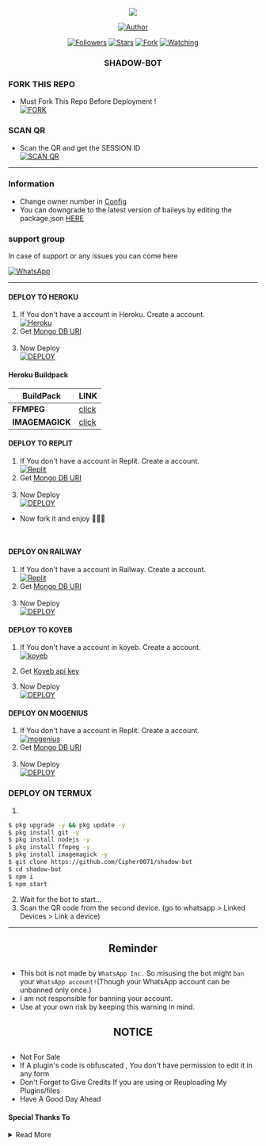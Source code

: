  
<p align="center"> 
<img src="https://komarev.com/ghpvc/?username=Cipher0071&color=brightgreen" />
<p/>
<p align="center">
<a href="https://github.com/Cipher0071"><img title="Author" src="https://img.shields.io/badge/Shadow Bot-black?style=for-the-badge&logo=whatsApp"></a>
<p/>
<p align="center">
<a href="https://github.com/Cipher0071?tab=followers"><img title="Followers" src="https://img.shields.io/github/followers/Cipher0071?label=Followers&style=social"></a>
<a href="https://github.com/Cipher0071/shadow-bot/stargazers/"><img title="Stars" src="https://img.shields.io/github/stars/Cipher0071/shadow-bot?&style=social"></a>
<a href="https://github.com/Cipher0071/shadow-bot/fork"><img title="Fork" src="https://img.shields.io/github/forks/Cipher0071/shadow-bot?style=social"></a>
<a href="https://github.com/Cipher0071/shadow-bot/watchers"><img title="Watching" src="https://img.shields.io/github/watchers/Cipher0071/shadow-bot?label=Watching&style=social"></a>
</p>



<h3 align="center">SHADOW-BOT</h3>

### FORK THIS REPO

- Must Fork This Repo Before Deployment !
   <br> 
<a href="https://github.com/Cipher0071/shadow-bot/fork"><img title="FORK" src="https://img.shields.io/badge/FORK-h?color=black&style=for-the-badge&logo=stackshare"></a>


### SCAN QR
- Scan the QR and get the SESSION ID
   <br>
<a href='https://h-6g6q.onrender.com/' target="_blank"><img alt='SCAN QR' src='https://img.shields.io/badge/Scan_qr-100000?style=for-the-badge&logo=scan&logoColor=white&labelColor=black&color=black'/></a>

***
### Information
- Change owner number in [Config](https://github.com/Cipher0071/shadow-bot/blob/main/config.js#L6)
- You can downgrade to the latest version of baileys by editing the package.json [HERE](https://github.com/Cipher0071/shadow-bot/blob/main/package.json#L42)

### support group
In case of support or any issues you can come here

[![WhatsApp](https://img.shields.io/badge/Shadow-25D366?style=for-the-badge&logo=whatsapp&logoColor=white)](https://chat.whatsapp.com/FCfSLTySyqz1c7YPJD2KSm) 

***

#### DEPLOY TO HEROKU 

1. If You don't have a account in Heroku. Create a account.
    <br>
<a href='https://heroku.com' target="_blank"><img alt='Heroku' src='https://img.shields.io/badge/-Create-black?style=for-the-badge&logo=heroku'/></a>
2. Get [Mongo DB URI](https://www.mongodb.com/)
   <br><br>
3. Now Deploy
    <br>
<a href='https://heroku.com/deploy?template=https://github.com/Cipher0071/shadow-bot' target="_blank"><img alt='DEPLOY' src='https://img.shields.io/badge/-DEPLOY-black?style=for-the-badge&logo=heroku'/></a>

#### Heroku Buildpack
| BuildPack | LINK |
|--------|--------|
| **FFMPEG** |[click](https://github.com/jonathanong/heroku-buildpack-ffmpeg-latest) |
| **IMAGEMAGICK** | [click](https://github.com/DuckyTeam/heroku-buildpack-imagemagick) |

#### DEPLOY TO REPLIT 

1. If You don't have a account in Replit. Create a account.
    <br>
<a href='https://www.replit.com/' target="_blank"><img alt='Replit' src='https://img.shields.io/badge/-Create-black?style=for-the-badge&logo=replit'/></a>
2. Get [Mongo DB URI](https://www.mongodb.com/)
   <br><br>
3. Now Deploy
    <br>
<a href='https://repl.it/github/Cipher0071/shadow-bot' target="_blank"><img alt='DEPLOY' src='https://img.shields.io/badge/-IMPORT-black?style=for-the-badge&logo=replit'/></a>

* Now fork it and enjoy 🗿🙌🏻
<br>

#### DEPLOY ON RAILWAY

1. If You don't have a account in Railway. Create a account.
    <br>
<a href='https://railway.app' target="_blank"><img alt='Replit' src='https://img.shields.io/badge/-Create-black?style=for-the-badge&logo=railway'/></a>
2. Get [Mongo DB URI](https://www.mongodb.com/)
   <br><br>
3. Now Deploy
    <br>
<a href='https://railway.app' target="_blank"><img alt='DEPLOY' src='https://img.shields.io/badge/-DEPLOY-black?style=for-the-badge&logo=railway'/></a>



#### DEPLOY TO KOYEB 

1. If You don't have a account in koyeb. Create a account.
    <br>
<a href='https://app.koyeb.com/auth/signup' target="_blank"><img alt='koyeb' src='https://img.shields.io/badge/-Create-black?style=for-the-badge&logo=koyeb'/></a>

2. Get [Koyeb api key](https://app.koyeb.com/account/api)

4. Now Deploy
    <br>
<a href='https://app.koyeb.com/apps/new/import-project' target="_blank"><img alt='DEPLOY' src='https://img.shields.io/badge/-DEPLOY-black?style=for-the-badge&logo=koyeb'/></a>

#### DEPLOY ON MOGENIUS

1. If You don't have a account in Replit. Create a account.
    <br>
<a href='https://mogenius.com' target="_blank"><img alt='mogenius' src='https://img.shields.io/badge/-Create-black?style=for-the-badge&logo=genius'/></a>
2. Get [Mongo DB URI](https://www.mongodb.com/)
   <br><br>
3. Now Deploy
    <br>
<a href='https://mogenius.com' target="_blank"><img alt='DEPLOY' src='https://img.shields.io/badge/-DEPLOY-black?style=for-the-badge&logo=genius'/></a>


### DEPLOY ON TERMUX
1. 
```sh
$ pkg upgrade -y && pkg update -y
$ pkg install git -y
$ pkg install nodejs -y
$ pkg install ffmpeg -y
$ pkg install imagemagick -y
$ git clone https://github.com/Cipher0071/shadow-bot
$ cd shadow-bot
$ npm i 
$ npm start
```
2. Wait for the bot to start...
3. Scan the QR code from the second device. (go to whatsapp > Linked Devices > Link a device)
---------

<h2 align="center">  Reminder
</h2>
   
## 
- This bot is not made by `WhatsApp Inc.` So misusing the bot might `ban` your `WhatsApp account!`(Though your WhatsApp account can be unbanned only once.)
- I am not responsible for banning your account.
- Use at your own risk by keeping this warning in mind.


<h2 align="center">  NOTICE
</h2>
   
## 
- Not For Sale
- If A plugin's code is obfuscated , You don't have permission to edit it in any form 
- Don't Forget to Give Credits If you are using or Reuploading My Plugins/files
- Have A Good Day Ahead

#### Special Thanks To

<details close>
<summary>Read More</summary>

<br>

* [`GURU`](https://github.com/Guru322)
* [`FG98F`](https://github.com/FG98F)

 </details>
